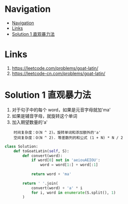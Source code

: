 # Navigation
- [Navigation](#navigation)
- [Links](#links)
- [Solution 1 直观暴力法](#solution-1-%e7%9b%b4%e8%a7%82%e6%9a%b4%e5%8a%9b%e6%b3%95)

# Links
1. https://leetcode.com/problems/goat-latin/
2. https://leetcode-cn.com/problems/goat-latin/


# Solution 1 直观暴力法
1. 对于句子中的每个 word，如果是元音字母就加'ma'
2. 如果是辅音字母，就旋转这个单词
3. 加入期望数量的'a'

```
    时间复杂度：O(N ^ 2)。旋转单词和添加额外的'a'
    空间复杂度：O(N ^ 2). 等差数列的和公式 (1 + N) * N / 2
```


```python
class Solution:
    def toGoatLatin(self, S):
        def convert(word):
            if word[0] not in 'aeiouAEIOU':
                word = word[1:] + word[:1]
            
            return word + 'ma'
        
        return ' '.join(
            convert(word) + 'a' * i
            for i, word in enumerate(S.split(), 1)
        )
```